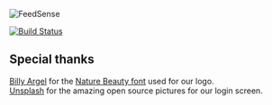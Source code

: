 ![FeedSense](https://github.com/mugbug/feedsense/blob/master/.extended-logo.png)

[![Build Status](https://travis-ci.org/mugbug/feedsense.svg?branch=master)](https://travis-ci.org/mugbug/feedsense)

## Special thanks

[Billy Argel](https://www.dafont.com/pt/billy-argel.d1573) for the [Nature Beauty font](https://www.dafont.com/pt/nature-beauty.font) used for our logo.\
[Unsplash](https://source.unsplash.com/) for the amazing open source pictures for our login screen.